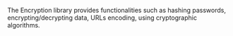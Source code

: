 The Encryption library provides functionalities such as hashing passwords, encrypting/decrypting data, URLs encoding, using cryptographic algorithms.
